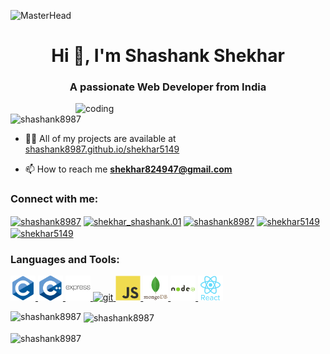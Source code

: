 ![MasterHead](https://miro.medium.com/v2/resize:fit:1400/0*0eeUWILc9uFZQV5K)
<h1 align="center">Hi 👋, I'm Shashank Shekhar</h1>
<h3 align="center">A passionate Web Developer from India</h3>
<img align="right" alt="coding" width="400" src="https://camo.githubusercontent.com/cae12fddd9d6982901d82580bdf321d81fb299141098ca1c2d4891870827bf17/68747470733a2f2f6d69726f2e6d656469756d2e636f6d2f6d61782f313336302f302a37513379765349765f7430696f4a2d5a2e676966">
<p align="left"> <img src="https://komarev.com/ghpvc/?username=shashank8987&label=Profile%20views&color=0e75b6&style=flat" alt="shashank8987" /> </p>

- 👨‍💻 All of my projects are available at [shashank8987.github.io/shekhar5149](shashank8987.github.io/shekhar5149)

- 📫 How to reach me **shekhar824947@gmail.com**

<h3 align="left">Connect with me:</h3>
<p align="left">
<a href="https://linkedin.com/in/shashank8987" target="blank"><img align="center" src="https://raw.githubusercontent.com/rahuldkjain/github-profile-readme-generator/master/src/images/icons/Social/linked-in-alt.svg" alt="shashank8987" height="30" width="40" /></a>
<a href="https://instagram.com/shekhar_shashank.01" target="blank"><img align="center" src="https://raw.githubusercontent.com/rahuldkjain/github-profile-readme-generator/master/src/images/icons/Social/instagram.svg" alt="shekhar_shashank.01" height="30" width="40" /></a>
<a href="https://www.codechef.com/users/shashank8987" target="blank"><img align="center" src="https://cdn.jsdelivr.net/npm/simple-icons@3.1.0/icons/codechef.svg" alt="shashank8987" height="30" width="40" /></a>
<a href="https://codeforces.com/profile/shekhar5149" target="blank"><img align="center" src="https://raw.githubusercontent.com/rahuldkjain/github-profile-readme-generator/master/src/images/icons/Social/codeforces.svg" alt="shekhar5149" height="30" width="40" /></a>
<a href="https://www.leetcode.com/shekhar5149" target="blank"><img align="center" src="https://raw.githubusercontent.com/rahuldkjain/github-profile-readme-generator/master/src/images/icons/Social/leet-code.svg" alt="shekhar5149" height="30" width="40" /></a>
</p>

<h3 align="left">Languages and Tools:</h3>
<p align="left"> <a href="https://www.cprogramming.com/" target="_blank" rel="noreferrer"> <img src="https://raw.githubusercontent.com/devicons/devicon/master/icons/c/c-original.svg" alt="c" width="40" height="40"/> </a> <a href="https://www.w3schools.com/cpp/" target="_blank" rel="noreferrer"> <img src="https://raw.githubusercontent.com/devicons/devicon/master/icons/cplusplus/cplusplus-original.svg" alt="cplusplus" width="40" height="40"/> </a> <a href="https://expressjs.com" target="_blank" rel="noreferrer"> <img src="https://raw.githubusercontent.com/devicons/devicon/master/icons/express/express-original-wordmark.svg" alt="express" width="40" height="40"/> </a> <a href="https://git-scm.com/" target="_blank" rel="noreferrer"> <img src="https://www.vectorlogo.zone/logos/git-scm/git-scm-icon.svg" alt="git" width="40" height="40"/> </a> <a href="https://developer.mozilla.org/en-US/docs/Web/JavaScript" target="_blank" rel="noreferrer"> <img src="https://raw.githubusercontent.com/devicons/devicon/master/icons/javascript/javascript-original.svg" alt="javascript" width="40" height="40"/> </a> <a href="https://www.mongodb.com/" target="_blank" rel="noreferrer"> <img src="https://raw.githubusercontent.com/devicons/devicon/master/icons/mongodb/mongodb-original-wordmark.svg" alt="mongodb" width="40" height="40"/> </a> <a href="https://nodejs.org" target="_blank" rel="noreferrer"> <img src="https://raw.githubusercontent.com/devicons/devicon/master/icons/nodejs/nodejs-original-wordmark.svg" alt="nodejs" width="40" height="40"/> </a> <a href="https://reactjs.org/" target="_blank" rel="noreferrer"> <img src="https://raw.githubusercontent.com/devicons/devicon/master/icons/react/react-original-wordmark.svg" alt="react" width="40" height="40"/> </a> </p>

<p><img align="left" src="https://github-readme-stats.vercel.app/api/top-langs?username=shashank8987&show_icons=true&locale=en&layout=compact" alt="shashank8987" /></p>

<p>&nbsp;<img align="center" src="https://github-readme-stats.vercel.app/api?username=shashank8987&show_icons=true&locale=en" alt="shashank8987" /></p>

<p><img align="center" src="https://github-readme-streak-stats.herokuapp.com/?user=shashank8987&" alt="shashank8987" /></p>
